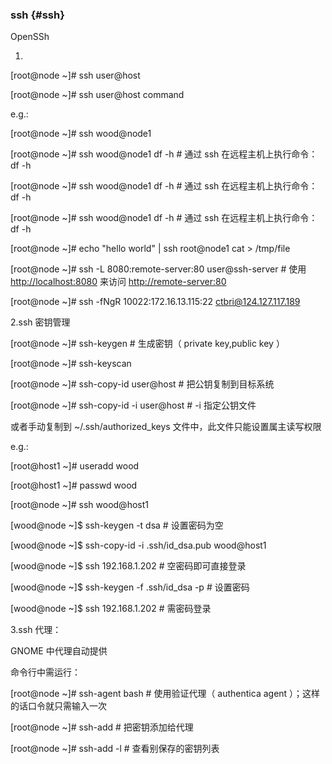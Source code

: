 ### ssh {#ssh}

OpenSSh

1.

[root@node ~]# ssh user@host

[root@node ~]# ssh user@host  command

e.g.:

[root@node ~]# ssh wood@node1

[root@node ~]# ssh wood@node1  df -h   # 通过 ssh 在远程主机上执行命令： df -h

[root@node ~]# ssh wood@node1  df -h   # 通过 ssh 在远程主机上执行命令： df -h

[root@node ~]# ssh wood@node1  df -h   # 通过 ssh 在远程主机上执行命令： df -h

[root@node ~]# echo &quot;hello world&quot; | ssh root@node1 cat &gt; /tmp/file  

[root@node ~]# ssh -L 8080:remote-server:80 user@ssh-server # 使用 [http://localhost:8080](http://localhost:8080) 来访问 [http://remote-server:80](http://remote-server:80)

[root@node ~]# ssh -fNgR 10022:172.16.13.115:22 ctbri@124.127.117.189

2.ssh 密钥管理

[root@node ~]# ssh-keygen   # 生成密钥（ private key,public key ）

[root@node ~]# ssh-keyscan

[root@node ~]# ssh-copy-id        user@host   # 把公钥复制到目标系统

[root@node ~]# ssh-copy-id   -i   user@host   # -i 指定公钥文件

或者手动复制到 ~/.ssh/authorized_keys 文件中，此文件只能设置属主读写权限

e.g.:

[root@host1 ~]# useradd wood

[root@host1 ~]# passwd wood

[root@node ~]# ssh wood@host1

[wood@node ~]$ ssh-keygen -t dsa   # 设置密码为空

[wood@node ~]$ ssh-copy-id -i .ssh/id_dsa.pub wood@host1

[wood@node ~]$ ssh 192.168.1.202  # 空密码即可直接登录

[wood@node ~]$ ssh-keygen -f .ssh/id_dsa -p  # 设置密码

[wood@node ~]$ ssh 192.168.1.202  # 需密码登录

3.ssh 代理：

GNOME 中代理自动提供

命令行中需运行：

[root@node ~]# ssh-agent bash  # 使用验证代理（ authentica agent ）；这样的话口令就只需输入一次

[root@node ~]# ssh-add               # 把密钥添加给代理

[root@node ~]# ssh-add -l            # 查看别保存的密钥列表